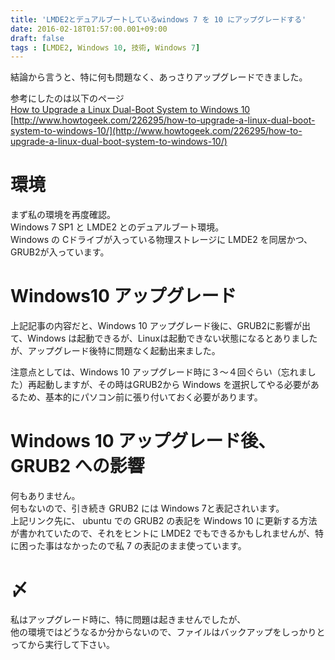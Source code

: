 ```yaml
---
title: 'LMDE2とデュアルブートしているwindows 7 を 10 にアップグレードする'
date: 2016-02-18T01:57:00.001+09:00
draft: false
tags : [LMDE2, Windows 10, 技術, Windows 7]
---
```


結論から言うと、特に何も問題なく、あっさりアップグレードできました。

参考にしたのは以下のページ  
[How to Upgrade a Linux Dual-Boot System to Windows 10](http://www.howtogeek.com/226295/how-to-upgrade-a-linux-dual-boot-system-to-windows-10/)  
[http://www.howtogeek.com/226295/how-to-upgrade-a-linux-dual-boot-system-to-windows-10/](http://www.howtogeek.com/226295/how-to-upgrade-a-linux-dual-boot-system-to-windows-10/)

環境
==

まず私の環境を再度確認。  
Windows 7 SP1 と LMDE2 とのデュアルブート環境。  
Windows の Cドライブが入っている物理ストレージに LMDE2 を同居かつ、GRUB2が入っています。

Windows10 アップグレード
=================

上記記事の内容だと、Windows 10 アップグレード後に、GRUB2に影響が出て、Windows は起動できるが、Linuxは起動できない状態になるとありましたが、アップグレード後特に問題なく起動出来ました。

注意点としては、Windows 10 アップグレード時に３〜４回ぐらい（忘れました）再起動しますが、その時はGRUB2から Windows を選択してやる必要があるため、基本的にパソコン前に張り付いておく必要があります。

Windows 10 アップグレード後、GRUB2 への影響
==============================

何もありません。  
何もないので、引き続き GRUB2 には Windows 7と表記されいます。  
上記リンク先に、 ubuntu での GRUB2 の表記を Windows 10 に更新する方法が書かれていたので、それをヒントに LMDE2 でもできるかもしれませんが、特に困った事はなかったので私 7 の表記のまま使っています。

〆
=

私はアップグレード時に、特に問題は起きませんでしたが、  
他の環境ではどうなるか分からないので、ファイルはバックアップをしっかりとってから実行して下さい。